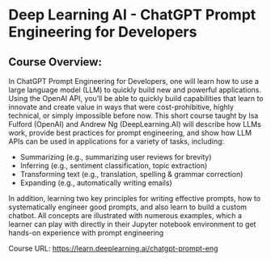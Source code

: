 # **Deep Learning AI - ChatGPT Prompt Engineering for Developers**

## **Course Overview:**

In ChatGPT Prompt Engineering for Developers, one will learn how to use a large 
language model (LLM) to quickly build new and powerful applications.  Using the 
OpenAI API, you’ll be able to quickly build capabilities that learn to innovate 
and create value in ways that were cost-prohibitive, highly technical, or simply 
impossible before now. This short course taught by Isa Fulford (OpenAI) and 
Andrew Ng (DeepLearning.AI) will describe how LLMs work, provide best practices 
for prompt engineering, and show how LLM APIs can be used in applications for 
a variety of tasks, including:

- Summarizing (e.g., summarizing user reviews for brevity)
- Inferring (e.g., sentiment classification, topic extraction)
- Transforming text (e.g., translation, spelling & grammar correction)
- Expanding (e.g., automatically writing emails)
  
In addition, learning two key principles for writing effective prompts, 
how to systematically engineer good prompts, and also learn to build 
a custom chatbot. All concepts are illustrated with numerous examples, 
which a learner can play with directly in their Jupyter notebook environment 
to get hands-on experience with prompt engineering

Course URL: https://learn.deeplearning.ai/chatgpt-prompt-eng
